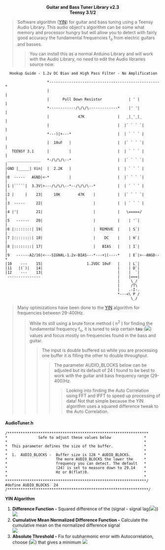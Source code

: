 <p align="center">
    <b>Guitar and Bass Tuner Library v2.3</b><br>
    <b>Teensy 3.1/2</b><br>
</p>

>Software algorithm ([YIN]) for guitar and bass tuning using a Teensy Audio Library. This audio object's algorithm can be some what memory and processor hungry but will allow you to detect with fairly good accuracy the fundamental frequencies f<sub>o</sub> from electric guitars and basses. 
>>You can install this as a normal Arduino Library and will work with the Audio Library, no need to edit the Audio libraries source now.

<!-- language: lang-none -->
      Hookup Guide - 1.2v DC Bias and High Pass Filter - No Amplification

                       *--------------------------------------------------*   
                       |                                                  |
                       |      Pull Down Resistor            | ' |         |
                       *------------/\/\/\-------------*    |' '|         | 
                       |             47K               |   _|_'_|_        |
                       |                               |  |` ` ` `|       |
                       *---)|+---*                     |  | ` ` ` |       |
                       |  10uF   |                     |  |` ` ` `|       |
       TEENSY 3.1      |         |                     |  | ` ` ` |       |
     _______________   *-/\/\/\--*                     |  |` ` ` `|       |
    |GND |_____| Vin|  |  2.2K   |                     |  | ` ` ` |       |
    |0  -----   AGND|<-*         |                     |  |` ` ` `|       |
    |1 |`````|  3.3V|>---/\/\/\--*--/\/\/\--*          |  | ` ` ` |       |
    |2 |     |    23|     10K        47K    |          |  |` ` ` `|       |
    |3  -----     22|                       |          |  | ` ` ` |       |
    |4 |'|        21|                       |          |   \=====/        |
    |5   ------   20|                       |          |    | '`|         |
    |6 |::::::::| 19|                       |  REMOVE  |    | S`|         |
    |7 |::::::::| 18|                       |    DC    |    | H`|         |
    |8 |::::::::| 17|                       |   BIAS   |    | I`|         |
    |9   ------A2/16|<---SIGNAL-1.2v-BIAS---*---+|(----*    | E`|>--ANGD--*
    |10    ---    15|                    1.2VDC 10uF   |    | L`|
    |11   |(`)|   14|                                  |    | D`|
    |12    ---    13|                                  |    |  `|
     ---------------                                   |    |===|
                                                       |     \_/
                                                       |     /T\
                                                       |    .-I-.
                                                       *---<\ P /
                                                             \_/

>Many optimizations have been done to the [YIN] algorithm for frequencies between 29-400Hz. 
>>While its still using a brute force method ( n<sup>2</sup> ) for finding the fundamental frequency f<sub>o</sub>, it is tuned to skip certain <b>tau</b> (<img src="http://latex.numberempire.com/render?%5Cinline%20%5Chuge%20%5Cmathbf%7B%5Ctau%7D&sig=845639da85c0dd8e2de679817b06639c"/></img>) values and focus mostly on frequencies found in the bass and guitar. 
>>>The input is double buffered so while you are processing one buffer it is filling the other to double throughput. 
>>>>The parameter AUDIO_BLOCKS below can be adjusted but its default of 24 I found to be best to work with the guitar and bass frequency range (29- 400)Hz. 
>>>>>Looking into finding the Auto Correlation using FFT and IFFT to speed up processing of data! Not that simple because the YIN algorithm uses a squared difference tweak to the Auto Correlation.

<h4>AudioTuner.h</h4>

```
/****************************************************************
*              Safe to adjust these values below               *
*                                                              *
*  This parameter defines the size of the buffer.              *
*                                                              *
*  1.  AUDIO_BLOCKS -  Buffer size is 128 * AUDIO_BLOCKS.      *
*                      The more AUDIO_BLOCKS the lower the     *
*                      frequency you can detect. The default   *
*                      (24) is set to measure down to 29.14    *
*                      Hz or B(flat)0.                         *
*                                                              *
****************************************************************/
#define AUDIO_BLOCKS  24
/****************************************************************/
```

<div>
<b>YIN Algorithm</b>
<ol>
<li><b>Difference Function -</b> Squared difference of the (signal - signal lag(<img src="http://latex.numberempire.com/render?%5Cinline%20%5Chuge%20%5Cmathbf%7B%5Ctau%7D&sig=845639da85c0dd8e2de679817b06639c"/></img>))<br>
<img src="http://latex.numberempire.com/render?%5Chuge%20d_%7Bt%7D%20%5Cbig%28%20%5Ctau%20%5Cbig%29%20%3D%20%5Csum_%7Bj%3D1%7D%5EW%20%20%5Cbig%28x_%7Bj%7D-x_%7Bj%2B%5Ctau%7D%5Cbig%29%5E%7B2%7D&sig=da6a2a10a134437679df399dbb9327df" /></li>

<li><b>Cumulative Mean Normalized Difference Function -</b> Calculate the cumulative mean on the normalized difference signal<br><img src="http://latex.numberempire.com/render?%5Cinline%20%5Chuge%20d%27_%7Bt%7D%20%5Cbig%28%20%5Ctau%20%5Cbig%29%20%3D%5Cbegin%7Bcases%7D1%2C%20%26%20%5Ctau%20%3D%200%5C%5Cd_%7Bt%7D%20%5Cbig%28%20%5Ctau%20%5Cbig%29%5Cdiagup%20%26%5Cleft%5B%28%5Cfrac%7B1%7D%7B%5Ctau%7D%29%5Csum_%7Bj%3D1%7D%5E%5Ctau%20%20d_%7Bt%7D%20%28j%29%5Cright%5D%5Cend%7Bcases%7D&sig=15a0b31a37bd5db3074f854711119bb3" /></li>
<li><b>Absolute Threshold -</b> Fix for subharmonic error with Autocorrelation, choose (<img src="http://latex.numberempire.com/render?%5Cinline%20%5Chuge%20%5Cmathbf%7B%5Ctau%7D&sig=845639da85c0dd8e2de679817b06639c"/></img>) that gives a minimum <img src="http://latex.numberempire.com/render?%5Chuge%20d%27&sig=ec41ac0239b48a3c53617da8e4ca64c7"/></li>
</ol>
</div>

[YIN]:http://recherche.ircam.fr/equipes/pcm/cheveign/pss/2002_JASA_YIN.pdf
[Teensy Audio Library]:http://www.pjrc.com/teensy/td_libs_Audio.html